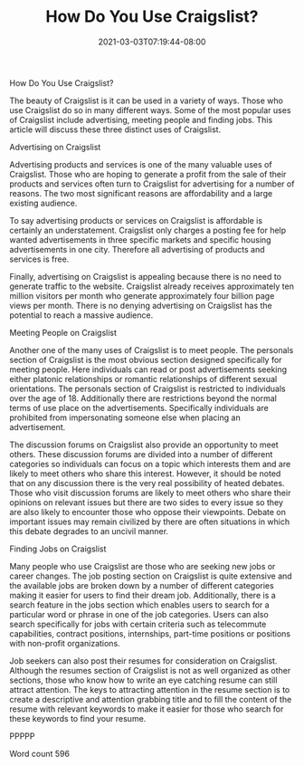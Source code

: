 ﻿---
title: "How Do You Use Craigslist?"
date: 2021-03-03T07:19:44-08:00
description: "Craigslist Tips for Web Success"
featured_image: "/images/Craigslist.jpg"
tags: ["Craigslist"]
---

How Do You Use Craigslist?

The beauty of Craigslist is it can be used in a variety of ways. Those who use Craigslist do so in many different ways. Some of the most popular uses of Craigslist include advertising, meeting people and finding jobs. This article will discuss these three distinct uses of Craigslist. 

Advertising on Craigslist

Advertising products and services is one of the many valuable uses of Craigslist. Those who are hoping to generate a profit from the sale of their products and services often turn to Craigslist for advertising for a number of reasons. The two most significant reasons are affordability and a large existing audience. 

To say advertising products or services on Craigslist is affordable is certainly an understatement. Craigslist only charges a posting fee for help wanted advertisements in three specific markets and specific housing advertisements in one city. Therefore all advertising of products and services is free.

Finally, advertising on Craigslist is appealing because there is no need to generate traffic to the website. Craigslist already receives approximately ten million visitors per month who generate approximately four billion page views per month. There is no denying advertising on Craigslist has the potential to reach a massive audience. 

Meeting People on Craigslist

Another one of the many uses of Craigslist is to meet people. The personals section of Craigslist is the most obvious section designed specifically for meeting people. Here individuals can read or post advertisements seeking either platonic relationships or romantic relationships of different sexual orientations. The personals section of Craigslist is restricted to individuals over the age of 18. Additionally there are restrictions beyond the normal terms of use place on the advertisements. Specifically individuals are prohibited from impersonating someone else when placing an advertisement. 

The discussion forums on Craigslist also provide an opportunity to meet others. These discussion forums are divided into a number of different categories so individuals can focus on a topic which interests them and are likely to meet others who share this interest. However, it should be noted that on any discussion there is the very real possibility of heated debates. Those who visit discussion forums are likely to meet others who share their opinions on relevant issues but there are two sides to every issue so they are also likely to encounter those who oppose their viewpoints. Debate on important issues may remain civilized by there are often situations in which this debate degrades to an uncivil manner. 

Finding Jobs on Craigslist

Many people who use Craigslist are those who are seeking new jobs or career changes. The job posting section on Craigslist is quite extensive and the available jobs are broken down by a number of different categories making it easier for users to find their dream job. Additionally, there is a search feature in the jobs section which enables users to search for a particular word or phrase in one of the job categories. Users can also search specifically for jobs with certain criteria such as telecommute capabilities, contract positions, internships, part-time positions or positions with non-profit organizations. 

Job seekers can also post their resumes for consideration on Craigslist. Although the resumes section of Craigslist is not as well organized as other sections, those who know how to write an eye catching resume can still attract attention. The keys to attracting attention in the resume section is to create a descriptive and attention grabbing title and to fill the content of the resume with relevant keywords to make it easier for those who search for these keywords to find your resume. 

PPPPP

Word count 596


